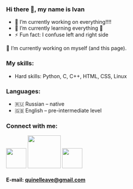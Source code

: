 ### Hi there 👋, my name is Ivan

- 🔭 I’m currently working on everything!!!!
- 🌱 I’m currently learning everything 🤣
- ⚡ Fun fact: I confuse left and right side

🔭 I’m currently working on myself (and this page).

### My skills:
* Hard skills: Python, C, C++, HTML, CSS, Linux

### Languages:

* 🇷🇺 Russian – native
* 🇬🇧 English – pre-intermediate level

### Connect with me:
[<img src="https://docs.codewars.com/logo.svg" width="55">][codewars]
[<img src="https://www.logo.wine/a/logo/Telegram_(software)/Telegram_(software)-Logo.wine.svg" width="90">][telegram]
[<img src="https://upload.wikimedia.org/wikipedia/commons/4/42/Stepik_logotype.png" width="55">][stepik]

#### E-mail: quinelleave@gmail.com

[codewars]: https://www.codewars.com/users/Qu1ne
[telegram]: https://t.me/Qnl_0
[stepik]: https://stepik.org/users/364922219
